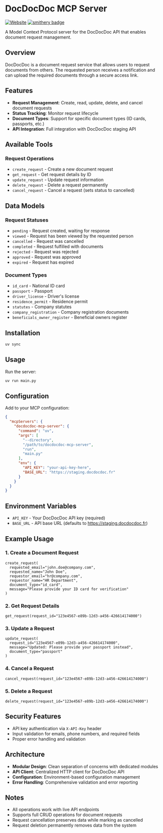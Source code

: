 # DocDocDoc MCP Server
[![Website](https://img.shields.io/website?url=https%3A%2F%2Fdocdocdoc.fr&up_message=online&down_message=offline&label=docdocdoc.fr)](https://docdocdoc.fr)
[![smithery badge](https://smithery.ai/badge/@Kanta-Inc/docdocdoc-mcp-server)](https://smithery.ai/server/@Kanta-Inc/docdocdoc-mcp-server)

A Model Context Protocol server for the DocDocDoc API that enables document request management.

## Overview

DocDocDoc is a document request service that allows users to request documents from others. The requested person receives a notification and can upload the required documents through a secure access link.

## Features

- **Request Management**: Create, read, update, delete, and cancel document requests
- **Status Tracking**: Monitor request lifecycle 
- **Document Types**: Support for specific document types (ID cards, passports, etc.)
- **API Integration**: Full integration with DocDocDoc staging API

## Available Tools

### Request Operations
- `create_request` - Create a new document request
- `get_request` - Get request details by ID
- `update_request` - Update request information
- `delete_request` - Delete a request permanently
- `cancel_request` - Cancel a request (sets status to cancelled)

## Data Models

### Request Statuses
- `pending` - Request created, waiting for response
- `viewed` - Request has been viewed by the requested person
- `cancelled` - Request was cancelled
- `completed` - Request fulfilled with documents
- `rejected` - Request was rejected
- `approved` - Request was approved
- `expired` - Request has expired

### Document Types
- `id_card` - National ID card
- `passport` - Passport
- `driver_license` - Driver's license
- `residence_permit` - Residence permit
- `statutes` - Company statutes
- `company_registration` - Company registration documents
- `beneficials_owner_register` - Beneficial owners register

## Installation

```bash
uv sync
```

## Usage

Run the server:

```bash
uv run main.py
```

## Configuration

Add to your MCP configuration:

```json
{
  "mcpServers": {
    "docdocdoc-mcp-server": {
      "command": "uv",
      "args": [
        "--directory",
        "/path/to/docdocdoc-mcp-server",
        "run",
        "main.py"
      ],
      "env": {
        "API_KEY": "your-api-key-here",
        "BASE_URL": "https://staging.docdocdoc.fr"
      }
    }
  }
}
```

## Environment Variables

- `API_KEY` - Your DocDocDoc API key (required)
- `BASE_URL` - API base URL (defaults to https://staging.docdocdoc.fr)

## Example Usage

### 1. Create a Document Request

```
create_request(
  requested_email="john.doe@company.com",
  requested_name="John Doe",
  requestor_email="hr@company.com",
  requestor_name="HR Department",
  document_type="id_card",
  message="Please provide your ID card for verification"
)
```

### 2. Get Request Details

```
get_request(request_id="123e4567-e89b-12d3-a456-426614174000")
```

### 3. Update a Request

```
update_request(
  request_id="123e4567-e89b-12d3-a456-426614174000",
  message="Updated: Please provide your passport instead",
  document_type="passport"
)
```

### 4. Cancel a Request

```
cancel_request(request_id="123e4567-e89b-12d3-a456-426614174000")
```

### 5. Delete a Request

```
delete_request(request_id="123e4567-e89b-12d3-a456-426614174000")
```

## Security Features

- API key authentication via `X-API-Key` header
- Input validation for emails, phone numbers, and required fields
- Proper error handling and validation

## Architecture

- **Modular Design**: Clean separation of concerns with dedicated modules
- **API Client**: Centralized HTTP client for DocDocDoc API
- **Configuration**: Environment-based configuration management
- **Error Handling**: Comprehensive validation and error reporting

## Notes

- All operations work with live API endpoints
- Supports full CRUD operations for document requests
- Request cancellation preserves data while marking as cancelled
- Request deletion permanently removes data from the system
